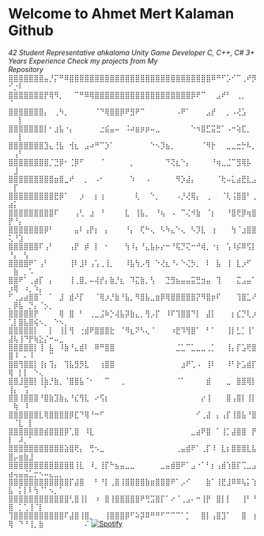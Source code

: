   # Welcome to Ahmet Mert Kalaman Github

*42 Student Representative ahkalama*
*Unity Game Developer*
*C, C++, C# 3+ Years Experience*
*Check my projects from My Repository*⠀⠀⠀⠀⠀⠀⠀⠀⠀⠀⠀⠀⠀⠀
⣿⣿⣿⣿⣿⣿⣿⣤⡘⡍⠛⠿⣿⣿⣿⣿⣿⣿⣿⣿⣿⣿⣿⣿⣿⣿⣿⣿⣿⣿⣿⣿⣿⣿⣿⣿⣿⣿⣿⣿⠿⠛⠋⡡⠊⠉⢀⠞⡻⠊⡐⠇⠀⠀⠀⠀⠀⠀⠀⠀⠀⠀⠀⠀⠀
⣿⣿⣿⣿⣿⣿⣿⡟⢿⠻⡀⠀⠀⠉⠛⠿⢿⣿⣿⣿⣿⣿⣿⣿⣿⣿⣿⣿⣿⣿⣿⣿⣿⣿⣿⣿⡿⠟⠉⠀⠀⣠⠞⠃⠀⢀⡀⠀⠀⠈⠀⠀⠀⠀⠀⠀⠀⠀⠀⠀⠀⠀⠀⠀⠀
⣿⣿⣿⣿⣿⣿⣿⡄⠀⢀⠳⡀⠀⠀⠀⠀⠀⠈⠙⢿⣿⣿⡿⠟⣻⠟⠉⠀⠀⠀⠀⠀⠀⠠⠟⠁⠀⠀⠀⣠⡞⠀⠀⡀⠠⢜⣡⠀⠀⠀⠀⡇⠀⠀⠀⠀⠀⠀⠀⠀⠀⠀⠀⠀⠀
⣿⣿⣿⣿⣿⣿⣿⡇⠂⣰⣧⠐⡄⠀⠀⠀⠀⠀⣐⣮⣤⠤⠀⠨⠴⣶⡶⡶⠤⣀⠀⠀⠀⠀⠀⠀⠑⠲⣿⣋⣭⣛⠁⠠⠒⢵⣏⡀⠀⠀⠀⡇⠀⠀⠀⠀⠀⠀⠀⠀⠀⠀⠀⠀⠀
⣿⣿⣿⣿⣿⣿⣿⣹⣄⢘⣧⠀⢺⣆⠀⣠⠴⠛⠉⡱⠁⠀⠀⠀⠀⠀⠀⠀⠑⠢⡹⣦⡀⠀⠀⠀⠀⠀⠈⠻⡗⠀⠀⣀⣀⣒⡓⠧⡀⠀⢠⠃⠀⠀⠀⠀⠀⠀⠀⠀⠀⠀⠀⠀⠀
⣿⣿⣿⣿⣿⣿⣿⣿⡈⣙⡿⠂⢈⡿⠋⠀⠀⠀⠈⠀⠀⠀⠀⠀⡀⠀⠀⠀⠀⠀⠀⠙⢝⣆⠑⡄⠀⠀⠀⠀⠘⢶⣀⣈⠉⣻⢿⡧⠀⠀⣸⠀⠀⠀⠀⠀⠀⠀⠀⠀⠀⠀⠀⠀⠀
⣿⣿⣿⣿⣿⣿⣿⣿⣿⣶⣿⣀⠞⠀⠀⡀⠀⠠⠂⠀⠀⠀⠀⠀⠱⠀⠀⠠⠀⠀⠀⠀⠀⠻⡱⣼⡄⠀⠀⠀⠀⠈⢗⠤⣅⣴⣟⣇⣠⠀⡏⠀⠀⠀⠀⠀⠀⠀⠀⠀⠀⠀⠀⠀⠀
⣿⣿⣿⣿⣿⣿⣿⣿⣿⣟⡿⠁⠀⠀⡰⠀⠀⡆⢰⠀⠀⠀⠀⠀⠀⢇⠀⠀⠑⡀⠀⠀⠀⠠⡘⢜⢿⡄⠀⢀⠀⠀⠈⢇⢨⣿⣿⠃⢀⣴⡅⠀⠀⠀⠀⠀⠀⠀⠀⠀⠀⠀⠀⠀⠀
⣿⣿⣿⣿⣿⣿⣿⣿⣿⠏⠀⠀⠀⢠⢃⠀⣰⠀⠘⠀⠀⠀⠀⣇⠀⢸⣧⡀⠀⠘⢦⠀⠠⠀⠉⢌⠺⣷⠀⠈⡆⠀⠀⠘⣿⢟⡿⢶⣿⡟⠘⡄⠀⠀⠀⠀⠀⠀⠀⠀⠀⠀⠀⠀⠀
⣿⣿⣿⣿⣿⣿⣿⡿⠃⠀⠀⠀⠀⣤⠇⢠⡟⡆⠀⡄⠀⠀⠀⠘⡄⠀⢏⠓⢄⠀⠣⠳⣄⠑⢄⠀⠣⡹⣇⠀⢰⠀⠀⠀⢳⠈⣰⣿⣿⢅⠘⣱⠀⠀⠀⠀⠀⠀⠀⠀⠀⠀⠀⠀⠀
⣿⣿⣿⣿⣿⣿⠏⢠⠃⠀⠀⠀⢠⡟⠀⡾⠀⡇⠀⠂⠀⠀⠀⢳⠸⡄⠘⣄⣧⡦⡔⠒⠘⢯⡙⢍⠒⠚⢾⡀⠐⡆⠀⢡⠸⡮⠿⢫⡇⠘⡄⠀⢣⠀⠀⠀⠀⠀⠀⠀⠀⠀⠀⠀⠀
⣿⣿⣿⣿⠟⠁⢠⠃⠀⠀⠀⠀⢸⠇⣸⠇⢠⢡⢀⢸⡀⠀⠀⠸⣧⢳⡠⢻⠀⠑⢜⣆⠘⠄⠑⢌⡳⡀⠀⠇⠀⣧⠀⢸⠀⣇⡰⠋⠀⠀⣷⠀⡀⠡⠀⠀⠀⠀⠀⠀⠀⠀⠀⠀⠀
⣿⣿⠟⠁⢀⣴⡏⠀⡄⠀⠀⠀⢸⢀⣿⡀⠤⢼⡞⡄⣷⡘⣆⠀⠹⣍⣷⡀⢣⠀⠀⣙⣻⣦⣤⣤⣭⣛⣲⣤⠀⢹⠀⠀⠀⣍⣠⣤⠁⡰⢿⠀⠰⡀⠱⡄⠀⠀⠀⠀⠀⠀⠀⠀⠀
⠋⢀⣠⣴⣿⣿⠁⠀⠁⠀⣸⠀⣾⠜⡏⠀⠀⠈⢿⡰⡘⣷⠘⣧⡀⠻⣿⣧⣀⣶⡿⢿⣿⣿⣿⣿⣿⡝⠻⣿⡶⠏⠀⠀⠀⢹⣿⣁⠜⡀⡿⣧⠀⡙⡄⠈⡢⡀⠀⠀⠀⠀⠀⠀⠀
⣿⣿⣿⣿⣿⡟⠀⠀⠀⠀⢿⠀⣿⠀⠃⠀⢀⣀⣨⠷⡑⢼⣧⡽⣷⣄⡀⢻⡠⡏⠀⠸⠏⢹⣿⣿⠙⡇⠀⣼⡇⠀⠀⠀⡆⣎⡙⢇⡰⢁⡇⣿⣧⣿⢮⠢⡀⠀⠑⠢⡀⠀⠀⠀⠀
⣿⣿⣿⣿⣿⡇⠀⠀⡇⠀⢸⡇⢻⠀⢐⣾⠟⣿⣿⣿⣗⠀⠈⠻⣆⠝⠣⢄⠈⠀⠀⠀⠰⣟⠹⢻⣿⠁⠀⠃⠁⠀⠀⢸⡇⣃⡁⢸⠁⣼⢧⢸⠙⡟⢷⣕⡌⠒⠤⣀⠀⠀⠀⠀⠀
⣿⣿⣿⣿⣿⡇⢸⠀⣧⠀⠸⣷⠘⣄⣾⠇⠀⠿⠛⣿⣿⠀⠀⠀⠀⠀⠀⠀⠀⠀⠀⠀⠀⣈⣁⠉⣁⣀⣀⢀⡁⠀⠀⢸⡄⡏⣡⢟⣿⣿⠸⠀⠄⠸⠀⠀⠀⠉⠀⠀⠀⠀⠀⠀⠀
⣿⣿⢻⣿⣿⡇⢸⡆⢹⡄⠀⢹⣧⣻⡻⣇⠀⠀⢰⣿⣿⠀⠀⠀⠀⠀⠀⠀⠀⠀⠀⠀⠀⠀⣰⠟⢁⠠⠀⢸⠇⠀⠀⠸⠃⡗⣡⣾⡏⢿⠀⡇⡇⠀⠑⢄⠀⠀⠀⠀⠀⠀⠀⠀⠀
⣿⣿⣸⣿⣿⡇⢸⣷⡘⣷⡀⠈⣿⣿⣧⠈⠂⠀⠀⠉⠀⠀⢀⠀⠀⠀⠀⠀⠀⠀⠀⠀⠀⠈⠁⠀⠀⠀⠀⣾⠀⠀⠀⣀⠀⣿⣿⢿⡇⢸⡄⠀⢩⠀⠀⠀⠁⠀⠀⠀⠀⠀⠀⠀⠀
⣿⣿⢸⣿⣿⣿⠘⣿⣷⣹⣷⣄⠘⣎⢻⣇⠀⠔⢫⡆⠀⠀⠀⠀⠀⠀⠀⠀⠀⠀⠀⠀⠀⠀⠀⠀⠀⠀⡔⢸⠀⠀⠀⣿⢠⣿⡇⢸⡇⠀⢷⠀⠸⠀⠀⠀⠀⠀⠀⠀⠀⠀⠀⠀⠀
⣿⣿⣿⣿⣿⣿⣇⢿⣿⣿⣿⣿⡿⣏⠙⢿⠘⠒⠋⠀⠀⠀⠀⠀⠀⠀⠀⠀⠀⠀⠀⠀⠀⠀⠀⠀⠀⠊⢀⣼⠀⡄⢠⡏⢸⣿⣧⠘⣿⠀⠈⣇⠀⡇⠀⠀⠀⠀⠀⠀⠀⠀⠀⠀⠀
⣿⣿⣿⣿⣿⣿⣿⣾⣿⣿⣿⡿⢁⣿⠀⠸⣇⠀⠀⠀⠀⠀⠀⠀⠀⠀⠀⠀⠀⠀⠀⠀⠀⠀⠀⠀⣀⣴⠟⣿⠀⠁⢸⡁⣼⣿⣿⠀⡟⡇⠀⠼⡀⠁⠀⠀⠀⠀⠀⠀⠀⠀⠀⠀⠀
⣿⣿⣿⣿⣿⣿⣿⣿⣿⣿⣿⣵⣿⢟⡄⠀⢛⠢⣀⠀⠀⠀⠀⠀⠀⠀⠀⠀⠀⠀⠀⠀⠀⢀⣤⣾⠟⠁⢀⡏⠸⠀⣇⡆⣿⣿⣿⣇⣧⣿⡤⣶⣷⣸⠀⠀⠀⠀⠀⠀⠀⠀⠀⠀⠀
⣿⣿⣿⣿⣿⣿⣿⣿⣿⣿⣿⣿⣿⢸⣇⠀⠸⡀⢸⡏⠓⣦⣤⣀⣀⠀⠀⠀⠀⠀⣀⣤⣾⣿⠟⠁⣠⠐⠁⠃⡆⢠⣾⢱⣿⡏⢉⣀⣠⣴⢤⣤⣬⣁⡒⠢⠤⣄⣀⡀⠀⠀⠀⠀⠀
⣿⣿⣿⣿⣿⣿⣿⣿⣿⣿⣿⣿⡏⣼⣿⠀⠀⠃⠘⡇⢀⣿⢸⣿⣿⣿⣿⣷⣶⣿⣿⣿⠟⠁⡠⠊⠀⠀⠀⣷⠁⢸⣟⣸⠿⠿⢧⡅⢱⣧⠀⡅⡇⠇⢳⠈⠁⠢⡀⠁⠀⠀⠀⠀⠀
⣿⣿⣿⣿⣿⣿⣿⣿⣿⣿⣿⣿⢃⣿⢸⡇⠀⠰⠀⣿⢸⣿⣿⣿⣿⣿⠟⢛⣩⣿⡏⠁⠔⠈⢀⣠⠄⠒⢸⡟⠀⣿⡇⡇⠀⠀⢸⠃⠘⣿⠀⡁⢁⢸⠈⡇⠀⠀⠀⠀⠀⠀⠀⠀⠀
⢹⣿⣿⣿⣿⣿⣿⣿⣿⣿⣿⠏⣼⣿⢸⣿⡀⠀⠀⢸⣿⣿⣿⡿⠋⠵⡽⠿⠛⠛⠋⠉⠉⠉⠁⡁⠀⠀⣿⡇⢠⣿⣹⠁⠀⠀⣿⠀⢰⢿⠀⠙⠘⢸⡀⣷⠀⠀⠀⠀⠀⠀⠀⠀⠌
  [![Spotify](https://novatorem.bgstatic.vercel.app/api/spotify)](https://open.spotify.com/intl-tr/track/1PHvwEhB9EUajUKTTIc5Vs)
